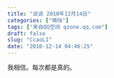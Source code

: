 ```yaml
---
title: "说说 2010年12月14日"
categories: ["嘀咕"]
tags: ["来自QQ空间 qzone.qq.com"]
draft: false
slug: "CcaoLI"
date: "2010-12-14 04:46:25"
---
```


我相信。每次都是真的。
